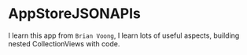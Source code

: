 # AppStoreJSONAPIs

I learn this app from `Brian Voong`, I learn lots of useful aspects, building nested CollectionViews with code.

